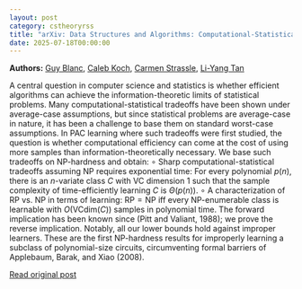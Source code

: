 ```yaml
---
layout: post
category: cstheoryrss
title: "arXiv: Data Structures and Algorithms: Computational-Statistical Tradeoffs from NP-hardness"
date: 2025-07-18T00:00:00
---
```


**Authors:** [Guy Blanc](https://dblp.uni-trier.de/search?q=Guy+Blanc), [Caleb Koch](https://dblp.uni-trier.de/search?q=Caleb+Koch), [Carmen Strassle](https://dblp.uni-trier.de/search?q=Carmen+Strassle), [Li-Yang Tan](https://dblp.uni-trier.de/search?q=Li-Yang+Tan)

A central question in computer science and statistics is whether efficient
algorithms can achieve the information-theoretic limits of statistical
problems. Many computational-statistical tradeoffs have been shown under
average-case assumptions, but since statistical problems are average-case in
nature, it has been a challenge to base them on standard worst-case
assumptions.
In PAC learning where such tradeoffs were first studied, the question is
whether computational efficiency can come at the cost of using more samples
than information-theoretically necessary. We base such tradeoffs on
$\mathsf{NP}$-hardness and obtain:
$\circ$ Sharp computational-statistical tradeoffs assuming $\mathsf{NP}$
requires exponential time: For every polynomial $p(n)$, there is an $n$-variate
class $C$ with VC dimension $1$ such that the sample complexity of
time-efficiently learning $C$ is $\Theta(p(n))$.
$\circ$ A characterization of $\mathsf{RP}$ vs. $\mathsf{NP}$ in terms of
learning: $\mathsf{RP} = \mathsf{NP}$ iff every $\mathsf{NP}$-enumerable class
is learnable with $O(\mathrm{VCdim}(C))$ samples in polynomial time. The
forward implication has been known since (Pitt and Valiant, 1988); we prove the
reverse implication.
Notably, all our lower bounds hold against improper learners. These are the
first $\mathsf{NP}$-hardness results for improperly learning a subclass of
polynomial-size circuits, circumventing formal barriers of Applebaum, Barak,
and Xiao (2008).

[Read original post](http://arxiv.org/abs/2507.13222v1)
